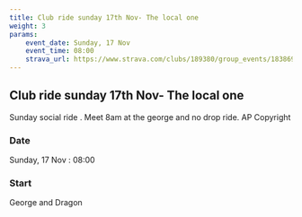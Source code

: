 ```yaml
---
title: Club ride sunday 17th Nov- The local one
weight: 3
params:
    event_date: Sunday, 17 Nov
    event_time: 08:00
    strava_url: https://www.strava.com/clubs/189380/group_events/1838698
---
```


## Club ride sunday 17th Nov- The local one 

Sunday social ride . Meet 8am at the george and  no drop ride.
AP Copyright

### Date

Sunday, 17 Nov : 08:00

### Start

George and Dragon


